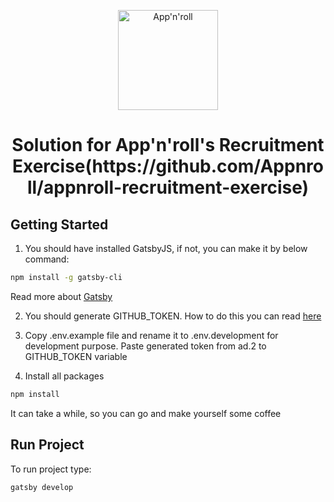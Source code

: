<p align="center">
  <a href="https://appnroll.com">
    <img alt="App'n'roll" src="https://appnroll.com/img/appnroll-logotype.svg" width="160" />
  </a>
</p>
<h1 align="center">
  Solution for App'n'roll's Recruitment Exercise(https://github.com/Appnroll/appnroll-recruitment-exercise)
</h1>


## Getting Started

1. You should have installed GatsbyJS, if not, you can make it by below command:
```sh
npm install -g gatsby-cli
```
Read more about [Gatsby](https://www.gatsbyjs.org/docs)

2. You should generate GITHUB_TOKEN. How to do this you can read [here](https://help.github.com/en/github/authenticating-to-github/creating-a-personal-access-token-for-the-command-line)

3. Copy .env.example file and rename it to .env.development for development purpose.
Paste generated token from ad.2 to GITHUB_TOKEN variable

4. Install all packages
```sh
npm install
```
It can take a while, so you can go and make yourself some coffee

## Run Project

To run project type:
```sh
gatsby develop
```

